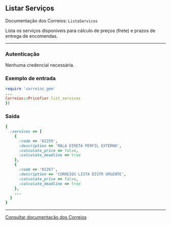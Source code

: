 ## Listar Serviços

Documentação dos Correios: `ListaServicos`

Lista os serviços disponíveis para cálculo de preços (frete) e prazos de entrega de encomendas.

____

### Autenticação
Nenhuma credencial necessária.

### Exemplo de entrada

```ruby
require 'correios_gem'
...
Correios::Pricefier.list_services
})

```

### Saída

```ruby
{
  :services => [
    { 
      :code => '02259',
      :description => 'MALA DIRETA PERFIL EXTERNO',
      :calculate_price => false,
      :calculate_deadline => true
    },
    {
      :code => '02267',
      :description => 'CORREIOS LISTA DISTR URGENTE',
      :calculate_price => false,
      :calculate_deadline => true
    },
    ...
  ]
}
```
---

[Consultar documentação dos Correios](http://ws.correios.com.br/calculador/CalcPrecoPrazo.asmx)
